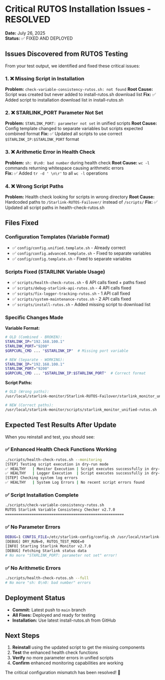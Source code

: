 # Critical RUTOS Installation Issues - RESOLVED

**Date:** July 26, 2025  
**Status:** ✅ FIXED AND DEPLOYED

## Issues Discovered from RUTOS Testing

From your test output, we identified and fixed these critical issues:

### 1. ❌ Missing Script in Installation

**Problem:** `check-variable-consistency-rutos.sh: not found`
**Root Cause:** Script was created but never added to install-rutos.sh download list
**Fix:** ✅ Added script to installation download list in install-rutos.sh

### 2. ❌ STARLINK_PORT Parameter Not Set

**Problem:** `STARLINK_PORT: parameter not set` in unified scripts
**Root Cause:** Config template changed to separate variables but scripts expected combined format
**Fix:** ✅ Updated all scripts to use correct `$STARLINK_IP:$STARLINK_PORT` format

### 3. ❌ Arithmetic Error in Health Check

**Problem:** `sh: 0\n0: bad number` during health check
**Root Cause:** `wc -l` commands returning whitespace causing arithmetic errors  
**Fix:** ✅ Added `tr -d ' \n\r'` to all `wc -l` operations

### 4. ❌ Wrong Script Paths

**Problem:** Health check looking for scripts in wrong directory
**Root Cause:** Hardcoded paths to `/Starlink-RUTOS-Failover/` instead of `/scripts/`
**Fix:** ✅ Updated all script paths in health-check-rutos.sh

## Files Fixed

### Configuration Templates (Variable Format)

- ✅ `config/config.unified.template.sh` - Already correct
- ✅ `config/config.advanced.template.sh` - Fixed to separate variables
- ✅ `config/config.template.sh` - Fixed to separate variables

### Scripts Fixed (STARLINK Variable Usage)

- ✅ `scripts/health-check-rutos.sh` - 6 API calls fixed + paths fixed
- ✅ `scripts/debug-starlink-api-rutos.sh` - 4 API calls fixed
- ✅ `scripts/fix-logger-tracking-rutos.sh` - 1 API call fixed
- ✅ `scripts/system-maintenance-rutos.sh` - 2 API calls fixed
- ✅ `scripts/install-rutos.sh` - Added missing script to download list

### Specific Changes Made

**Variable Format:**

```bash
# OLD (Combined - BROKEN):
STARLINK_IP="192.168.100.1"
STARLINK_PORT="9200"
$GRPCURL_CMD ... "$STARLINK_IP"  # Missing port variable

# NEW (Separate - WORKING):
STARLINK_IP="192.168.100.1"
STARLINK_PORT="9200"
$GRPCURL_CMD ... "$STARLINK_IP:$STARLINK_PORT"  # Correct format
```

**Script Paths:**

```bash
# OLD (Wrong paths):
/usr/local/starlink-monitor/Starlink-RUTOS-Failover/starlink_monitor_unified-rutos.sh

# NEW (Correct paths):
/usr/local/starlink-monitor/scripts/starlink_monitor_unified-rutos.sh
```

## Expected Test Results After Update

When you reinstall and test, you should see:

### ✅ Enhanced Health Check Functions Working

```bash
./scripts/health-check-rutos.sh --monitoring
[STEP] Testing script execution in dry-run mode
✅ HEALTHY   | Monitor Execution | Script executes successfully in dry-run mode
✅ HEALTHY   | Logger Execution  | Script executes successfully in dry-run mode
[STEP] Checking system log errors
✅ HEALTHY   | System Log Errors | No recent script errors found
```

### ✅ Script Installation Complete

```bash
./scripts/check-variable-consistency-rutos.sh
RUTOS Starlink Variable Consistency Checker v2.7.0
======================================================
```

### ✅ No Parameter Errors

```bash
DEBUG=1 CONFIG_FILE=/etc/starlink-config/config.sh /usr/local/starlink-monitor/scripts/starlink_monitor_unified-rutos.sh
[DEBUG] DRY_RUN=0, RUTOS_TEST_MODE=0
[INFO] Starting Starlink Monitor v2.7.0
[DEBUG] Fetching Starlink status data
# No more "STARLINK_PORT: parameter not set" error!
```

### ✅ No Arithmetic Errors

```bash
./scripts/health-check-rutos.sh --full
# No more "sh: 0\n0: bad number" errors
```

## Deployment Status

- **Commit:** Latest push to `main` branch
- **All Fixes:** Deployed and ready for testing
- **Installation:** Use latest install-rutos.sh from GitHub

## Next Steps

1. **Reinstall** using the updated script to get the missing components
2. **Test** the enhanced health check functions
3. **Verify** no more parameter errors in unified scripts
4. **Confirm** enhanced monitoring capabilities are working

The critical configuration mismatch has been resolved! 🎯
